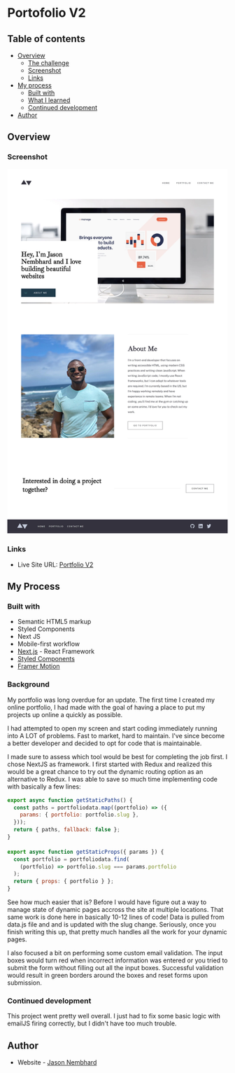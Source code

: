 # Portofolio V2

## Table of contents

- [Overview](#overview)
  - [The challenge](#the-challenge)
  - [Screenshot](#screenshot)
  - [Links](#links)
- [My process](#my-process)
  - [Built with](#built-with)
  - [What I learned](#what-i-learned)
  - [Continued development](#continued-development)
- [Author](#author)

## Overview

### Screenshot

![Portfolio V2](./public/assets/portfolio-screenshot.webp)

### Links

- Live Site URL: [Portfolio V2](https://www.jasonnembhard.com)

## My Process

### Built with

- Semantic HTML5 markup
- Styled Components
- Next JS
- Mobile-first workflow
- [Next.js](https://https://nextjs.org/) - React Framework
- [Styled Components](https://styled-components.com/)
- [Framer Motion](https://www.framer.com/docs/animation/)

### Background

My portfolio was long overdue for an update. The first time I created my online portfolio, I had made with the goal of having a place to put my projects up online a quickly as possible.

I had attempted to open my screen and start coding immediately running into A LOT of problems. Fast to market, hard to maintain. I've since become a better developer and decided to opt for code that is maintainable.

I made sure to assess which tool would be best for completing the job first. I chose NextJS as framework. I first started with Redux and realized this would be a great chance to try out the dynamic routing option as an alternative to Redux. I was able to save so much time implementing code with basically a few lines:

```js
export async function getStaticPaths() {
  const paths = portfoliodata.map((portfolio) => ({
    params: { portfolio: portfolio.slug },
  }));
  return { paths, fallback: false };
}

export async function getStaticProps({ params }) {
  const portfolio = portfoliodata.find(
    (portfolio) => portfolio.slug === params.portfolio
  );
  return { props: { portfolio } };
}
```

See how much easier that is? Before I would have figure out a way to manage state of dynamic pages accross the site at multiple locations. That same work is done here in basically 10-12 lines of code! Data is pulled from data.js file and and is updated with the slug change. Seriously, once you finish writing this up, that pretty much handles all the work for your dynamic pages.

I also focused a bit on performing some custom email validation. The input boxes would turn red when incorrect information was entered or you tried to submit the form without filling out all the input boxes. Successful validation would result in green borders around the boxes and reset forms upon submission.

### Continued development

This project went pretty well overall. I just had to fix some basic logic with emailJS firing correctly, but I didn't have too much trouble.

## Author

- Website - [Jason Nembhard](https://www.jasonnembhard.com)
